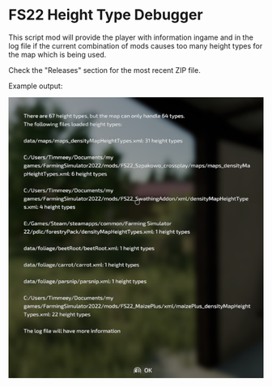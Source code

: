 # FS22 Height Type Debugger

This script mod will provide the player with information ingame and in the log file if the current combination of mods causes too many height types for the map which is being used.

Check the "Releases" section for the most recent ZIP file.

Example output:

![An image displaying the number of height types per mod](screenshots/image.png)
